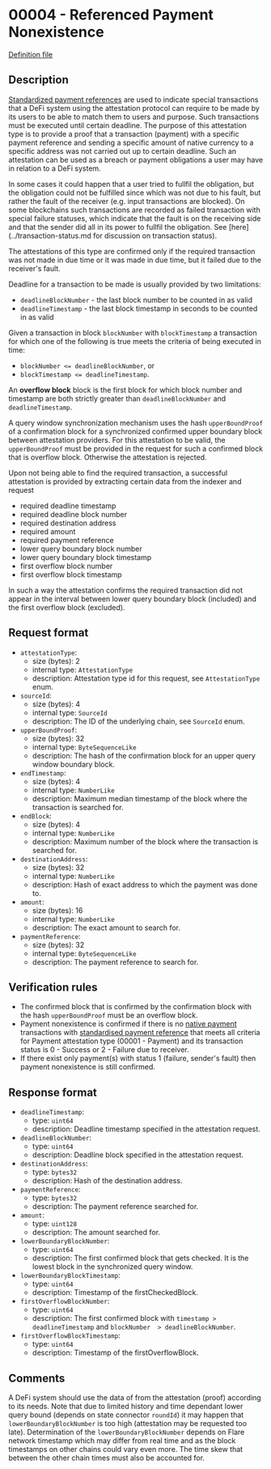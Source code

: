 
# 00004 - Referenced Payment Nonexistence

[Definition file](../../lib/verification/attestation-types/t-00004-referenced-payment-nonexistence.ts)

## Description

[Standardized payment references](../payment-reference.md) are used to indicate special transactions that a DeFi system using the attestation protocol can require to be made by its users to be able to match them to users and purpose. Such transactions must be executed until certain deadline. The purpose of this attestation type is to provide a proof that a transaction (payment) with a specific payment reference and sending a specific amount of native currency to a specific address was not carried out up to certain deadline. Such an attestation can be used as a breach or payment obligations a user may have in relation to a DeFi system.

In some cases it could happen that a user tried to fullfil the obligation, but the obligation could not be fulfilled since which was not due to his fault, but rather the fault of the receiver (e.g. input transactions are blocked). On some blockchains such transactions are recorded as failed transaction with special failure statuses, which indicate that the fault is on the receiving side and that the sender did all in its power to fullfil the obligation. See [here](../transaction-status.md for discussion on transaction status).

The attestations of this type are confirmed only if the required transaction was not made in due time or it was made in due time, but it failed due to the receiver's fault. 

Deadline for a transaction to be made is usually provided by two limitations:
- `deadlineBlockNumber` - the last block number to be counted in as valid
- `deadlineTimestamp` - the last block timestamp in seconds to be counted in as valid

Given a transaction in block `blockNumber` with `blockTimestamp` a transaction for which one of the following is true meets the criteria of being executed in time:
- `blockNumber <= deadlineBlockNumber`, or
- `blockTimestamp <= deadlineTimestamp`.

An **overflow block** block is the first block for which block number and timestamp are both strictly greater than `deadlineBlockNumber` and `deadlineTimestamp`. 

A query window synchronization mechanism uses the hash `upperBoundProof` of a confirmation block for a synchronized confirmed upper boundary block between attestation providers. For this attestation to be valid, the `upperBoundProof` must be provided in the request for such a confirmed block that is overflow block. Otherwise the attestation is rejected.


Upon not being able to find the required transaction, a successful attestation is provided by extracting certain data from the indexer and request
- required deadline timestamp
- required deadline block number
- required destination address
- required amount
- required payment reference
- lower query boundary block number
- lower query boundary block timestamp
- first overflow block number
- first overflow block timestamp

In such a way the attestation confirms the required transaction did not appear in the interval between lower query boundary block (included) and the first overflow block (excluded). 
## Request format

- `attestationType`:
  - size (bytes): 2
  - internal type: `AttestationType`  
  - description: Attestation type id for this request, see `AttestationType` enum.
- `sourceId`:
  - size (bytes): 4
  - internal type: `SourceId`
  - description: The ID of the underlying chain, see `SourceId` enum.
- `upperBoundProof`:
  - size (bytes): 32
  - internal type: `ByteSequenceLike`
  - description: The hash of the confirmation block for an upper query window boundary block.
- `endTimestamp`:
  - size (bytes): 4
  - internal type: `NumberLike`
  - description: Maximum median timestamp of the block where the transaction is searched for.
- `endBlock`:
  - size (bytes): 4
  - internal type: `NumberLike`
  - description: Maximum number of the block where the transaction is searched for.
- `destinationAddress`:
  - size (bytes): 32
  - internal type: `NumberLike`
  - description: Hash of exact address to which the payment was done to.
- `amount`:
  - size (bytes): 16
  - internal type: `NumberLike`
  - description: The exact amount to search for.
- `paymentReference`:
  - size (bytes): 32
  - internal type: `ByteSequenceLike`
  - description: The payment reference to search for.


## Verification rules

- The confirmed block that is confirmed by the confirmation block with the hash `upperBoundProof` must be an overflow block.
- Payment nonexistence is confirmed if there is no [native payment](../native-payment.md) transactions with [standardised payment reference](../payment-reference.md) that meets all criteria for Payment attestation type (00001 - Payment) and its transaction status is 0 - Success or 2 - Failure due to receiver. 
- If there exist only payment(s) with status 1 (failure, sender's fault) then payment nonexistence is still confirmed.

## Response format

- `deadlineTimestamp`:
  - type: `uint64`
  - description: Deadline timestamp specified in the attestation request.
- `deadlineBlockNumber`:
  - type: `uint64`
  - description: Deadline block specified in the attestation request.
- `destinationAddress`:
  - type: `bytes32`
  - description: Hash of the destination address.
- `paymentReference`:
  - type: `bytes32`
  - description: The payment reference searched for.
- `amount`:
  - type: `uint128`
  - description: The amount searched for.
- `lowerBoundaryBlockNumber`:
  - type: `uint64`
  - description: The first confirmed block that gets checked. It is the lowest block in the synchronized query window.  
- `lowerBoundaryBlockTimestamp`:
  - type: `uint64`
  - description: Timestamp of the firstCheckedBlock.
- `firstOverflowBlockNumber`:
  - type: `uint64`
  - description: The first confirmed block with `timestamp > deadlineTimestamp` and `blockNumber  > deadlineBlockNumber`. 
- `firstOverflowBlockTimestamp`:
  - type: `uint64`
  - description: Timestamp of the firstOverflowBlock.


## Comments

A DeFi system should use the data of from the attestation (proof) according to its needs. Note that due to limited history and time dependant lower query bound (depends on state connector `roundId`) it may happen that `lowerBoundaryBlockNumber` is too high (attestation may be requested too late). Determination of the `lowerBoundaryBlockNumber` depends on Flare network timestamp which may differ from real time and as the block timestamps on other chains could vary even more. The time skew that between the other chain times must also be accounted for.

